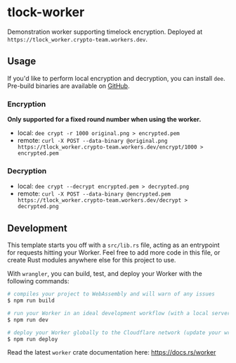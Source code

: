 # tlock-worker

Demonstration worker supporting timelock encryption. Deployed at `https://tlock_worker.crypto-team.workers.dev`.

## Usage

If you'd like to perform local encryption and decryption, you can install `dee`. Pre-build binaries are available on [GitHub](https://github.com/thibmeu/drand-rs/releases/tag/v0.0.4).

### Encryption

**Only supported for a fixed round number when using the worker.**

* local: `dee crypt -r 1000 original.png > encrypted.pem`
* remote: `curl -X POST --data-binary @original.png https://tlock_worker.crypto-team.workers.dev/encrypt/1000 > encrypted.pem`

### Decryption

* local: `dee crypt --decrypt encrypted.pem > decrypted.png`
* remote: `curl -X POST --data-binary @encrypted.pem https://tlock_worker.crypto-team.workers.dev/decrypt > decrypted.png`


## Development

This template starts you off with a `src/lib.rs` file, acting as an entrypoint for requests hitting your Worker. Feel free to add more code in this file, or create Rust modules anywhere else for this project to use.

With `wrangler`, you can build, test, and deploy your Worker with the following commands:

```sh
# compiles your project to WebAssembly and will warn of any issues
$ npm run build

# run your Worker in an ideal development workflow (with a local server, file watcher & more)
$ npm run dev

# deploy your Worker globally to the Cloudflare network (update your wrangler.toml file for configuration)
$ npm run deploy
```

Read the latest `worker` crate documentation here: https://docs.rs/worker
